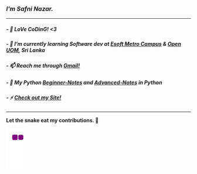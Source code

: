 <i><h3>I’m Safni Nazar.</h3></i><hr>

<h5>- 👨‍ LoVe CoDinG! <3</h5>
  <h5>- 🌱 I’m currently learning Software dev at <a href='https://esoft.lk/'>Esoft Metro Campus</a> & <a href='https://open.uom.lk/'>Open UOM</a>, Sri Lanka</h5>
<h5>- 📫 Reach me through <a href="mailto:shafninasar50@gmail.com">Gmail!</a></h5>
<h5>- 🐍 My Python <a href='https://shafnisha.notion.site/Python-For-Beginners-07c600b75b6c49aea34f083c7b15e4e8'>Beginner-Notes</a> and <a href='https://shafnisha.notion.site/Python-advanced-61ec69ce3aa34d3597fd5410b15b20f3'>Advanced-Notes</a> in Python</h5>
<h5>- ⚡ <a href='https://safnisha.mystrikingly.com/'>Check out my Site!</a> </h5>  
<hr>

  
<b>Let the snake eat my contributions. 🐍</b>
  
![snake gif](https://github.com/shafni50/shafni50/blob/output/github-contribution-grid-snake.gif)
